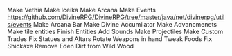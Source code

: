 Make Vethia
Make Iceika
Make Arcana
Make Events https://github.com/DivineRPG/DivineRPG/tree/master/java/net/divinerpg/utils/events
Make Arcana Bar
Make Divine Accumilator
Make Advancmenets
Make tile entities
Finish Entities
Add Sounds
Make Projectiles
Make Custom Trades
Fix Statues and Altars
Rotate Weapons in hand
Tweak Foods
Fix Shickaxe
Remove Eden Dirt from Wild Wood